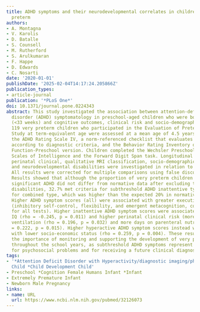 ```yaml
---
title: ADHD symptoms and their neurodevelopmental correlates in children born very
  preterm
authors:
- A. Montagna
- V. Karolis
- D. Batalle
- S. Counsell
- M. Rutherford
- S. Arulkumaran
- F. Happe
- D. Edwards
- C. Nosarti
date: '2020-01-01'
publishDate: '2025-02-04T14:17:24.205866Z'
publication_types:
- article-journal
publication: '*PLoS One*'
doi: 10.1371/journal.pone.0224343
abstract: This study investigated the association between attention-deficit/hyperactivity
  disorder (ADHD) symptomatology in preschool-aged children who were born very preterm
  (<33 weeks) and cognitive outcomes, clinical risk and socio-demographic characteristics.
  119 very preterm children who participated in the Evaluation of Preterm Imaging
  Study at term-equivalent age were assessed at a mean age of 4.5 years. Parents completed
  the ADHD Rating Scale IV, a norm-referenced checklist that evaluates ADHD symptomatology
  according to diagnostic criteria, and the Behavior Rating Inventory of Executive
  Function-Preschool version. Children completed the Wechsler Preschool and Primary
  Scales of Intelligence and the Forward Digit Span task. Longitudinal data including
  perinatal clinical, qualitative MRI classification, socio-demographic variables
  and neurodevelopmental disabilities were investigated in relation to ADHD symptomatology.
  All results were corrected for multiple comparisons using false discovery rate.
  Results showed that although the proportion of very preterm children with clinically
  significant ADHD did not differ from normative data after excluding those with neurodevelopmental
  disabilities, 32.7% met criteria for subthreshold ADHD inattentive type and 33.6%
  for combined type, which was higher than the expected 20% in normative samples.
  Higher ADHD symptom scores (all) were associated with greater executive dysfunction
  (inhibitory self-control, flexibility, and emergent metacognition, corrected p<0.001
  for all tests). Higher inattentive ADHD symptom scores were associated with lower
  IQ (rho = -0.245, p = 0.011) and higher perinatal clinical risk (more days on mechanical
  ventilation (rho = 0.196, p = 0.032) and more days on parenteral nutrition (rho
  = 0.222, p = 0.015). Higher hyperactive ADHD symptom scores instead were associated
  with lower socio-economic status (rho = 0.259, p = 0.004). These results highlight
  the importance of monitoring and supporting the development of very preterm children
  throughout the school years, as subthreshold ADHD symptoms represent risk factors
  for psychosocial problems and for receiving a future clinical diagnosis of ADHD.
tags:
- '*Attention Deficit Disorder with Hyperactivity/diagnostic imaging/physiopathology
  Child *Child Development Child'
- Preschool *Cognition Female Humans Infant *Infant
- Extremely Premature Infant
- Newborn Male Pregnancy
links:
- name: URL
  url: https://www.ncbi.nlm.nih.gov/pubmed/32126073
---
```

